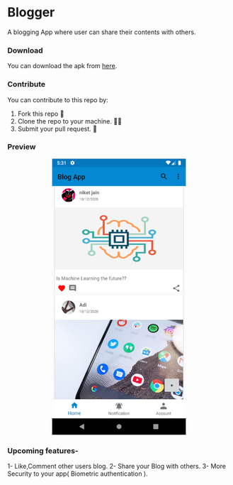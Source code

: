 # Blogger
A blogging App where user can share their contents with others.

### Download 
You can download the apk from [here](https://github.com/Niket-Jain/BlogApp/releases/tag/v1.0.0).

### Contribute 
You can contribute to this repo by:
1. Fork this repo 🍴
2. Clone the repo to your machine. 👨‍💻
3. Submit your pull request. 🚀

### Preview 

<p align="center">
  <img src="Screenshots/Screenshot_1602504117.png" width="60%" >
</p>


### Upcoming features-
1- Like,Comment other users blog.
2- Share your Blog with others.
3- More Security to your app( Biometric authentication ).
